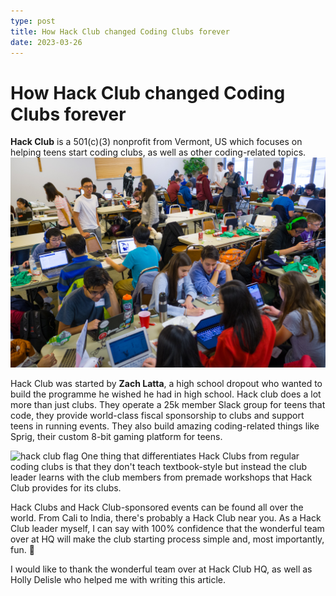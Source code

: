 ```yaml
---
type: post
title: How Hack Club changed Coding Clubs forever
date: 2023-03-26
---
```


# How Hack Club changed Coding Clubs forever
**Hack Club** is a 501(c)(3) nonprofit from Vermont, US which focuses on helping teens start coding clubs, as well as other coding-related topics.
![Students coding](https://github.com/markonije/marko.codes/blob/main/public/images/hackpenn_2.jpg)

Hack Club was started by **Zach Latta**, a high school dropout who wanted to build the programme he wished he had in high school. Hack club does a lot more than just clubs. They operate a 25k member Slack group for teens that code, they provide world-class fiscal sponsorship to clubs and support teens in running events. They also build amazing coding-related things like Sprig, their custom 8-bit gaming platform for teens.

![hack club flag](https://assets.hackclub.com/flag-standalone.svg)
One thing that differentiates Hack Clubs from regular coding clubs is that they don't teach textbook-style but instead the club leader learns with the club members from premade workshops that Hack Club provides for its clubs.

Hack Clubs and Hack Club-sponsored events can be found all over the world. From Cali to India, there's probably a Hack Club near you. As a Hack Club leader myself, I can say with 100% confidence that the wonderful team over at HQ will make the club starting process simple and, most importantly, fun. 🎉

I would like to thank the wonderful team over at Hack Club HQ, as well as Holly Delisle who helped me with writing this article.
